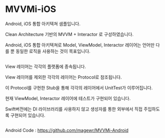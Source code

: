 # MVVMi-iOS
Android, iOS 통합 아키텍쳐 샘플입니다.

Clean Architecture 기반의 MVVM + Interactor 로 구성하였습니다.

Android, iOS 통합 아키텍쳐로 Model, ViewModel, Interactor 레이어는 언어만 다를 뿐 동일한 로직을 사용하는 것이 목표입니다.

##

View 레이어는 각각의 플랫폼에 종속됩니다.

View 레이어를 제외한 각각의 레이어는 Protocol로 참조됩니다.

이 Protocol를 구현한 Stub을 통해 각각의 레이어에서 UnitTest가 이루어집니다.

현재 ViewModel, Interactor 레이어에 테스트가 구현되어 있습니다.

Swift버전에는 DI 라이브러리를 사용하지 않고 생성자를 통한 외부에서 직접 주입하도록 구현되어 있습니다.

##

Android Code : https://github.com/magewr/MVVMi-Android
